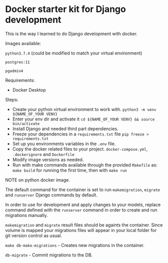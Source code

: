 # Docker starter kit for Django development

This is the way I learned to do Django development with docker.

Images available:

`python3.7.4` (could be modified to match your virtual environment)

`postgres:11`

`pgadmin4`

Requirements:

- Docker Desktop

Steps:

- Create your python virtual environment to work with. `python3 -m venv ${NAME_OF_YOUR VENV}`
- Enter your env dir and activate it `cd ${NAME_OF_YOUR VENV} && source bin/activate`
- Install Django and needed third part dependencies.
- Freeze your dependencies in a `requirements.txt` file `pip freeze > requirements.txt`
- Set up you environments variables in the `.env` file.
- Copy the docker related files to your project. `docker-compose.yml`, `.dockerignore` and `Dockerfile`
- Modify image versions as needed.
- Run with make commands available through the provided `Makefile` as: `make build` for running the first time, then with `make run`

NOTE on python docker image.

The default command for the container is set to run `makemigration`, `migrate` and `runserver` Django commands by default.

In order to use for development and apply changes to your models, replace command defined with the `runserver` command in order to create and run migrations manually.

`makemigration` and `migrate` result files should be againts the container. Since volume is mapped your migrations files will appear in your local folder for git version control as usual.

`make db-make-migrations` - Creates new migrations in the container.

`db-migrate` - Commit migrations to the DB.
